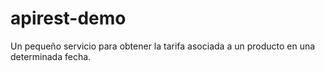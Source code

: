 # apirest-demo
Un pequeño servicio para obtener la tarifa asociada a un producto en una determinada fecha.
